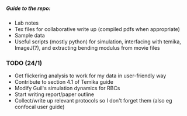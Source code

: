 ##### Guide to the repo:
- Lab notes
- Tex files for collaborative write up (compiled pdfs when appropriate)
- Sample data
- Useful scripts (mostly python) for simulation, interfacing with temika, ImageJ(?), and extracting bending modulus from movie files

### TODO (24/1)
- Get flickering analysis to work for my data in user-friendly way
- Contribute to section 4.1 of Temika guide
- Modify Guil's simulation dynamics for RBCs
- Start writing report/paper outline
- Collect/write up relevant protocols so I don't forget them (also eg confocal user guide)
